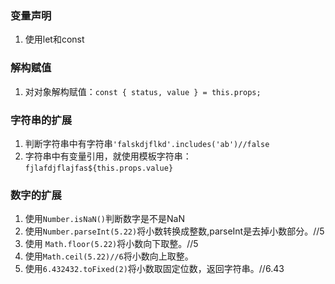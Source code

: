 

### 变量声明

1. 使用let和const


### 解构赋值

1. 对对象解构赋值：`const { status, value } = this.props;`


### 字符串的扩展
1. 判断字符串中有字符串`'falskdjflkd'.includes('ab')//false`
2. 字符串中有变量引用，就使用模板字符串：`fjlafdjflajfas${this.props.value}`


### 数字的扩展
1. 使用`Number.isNaN()`判断数字是不是NaN
2. 使用`Number.parseInt(5.22)`将小数转换成整数,parseInt是去掉小数部分。//5
3. 使用 `Math.floor(5.22)`将小数向下取整。//5
4. 使用`Math.ceil(5.22)//6`将小数向上取整。
5. 使用`6.432432.toFixed(2)`将小数取固定位数，返回字符串。//6.43
<!--stackedit_data:
eyJoaXN0b3J5IjpbLTIwNzg1Mzg1MDEsMTIxMDg0MTA3MV19
-->